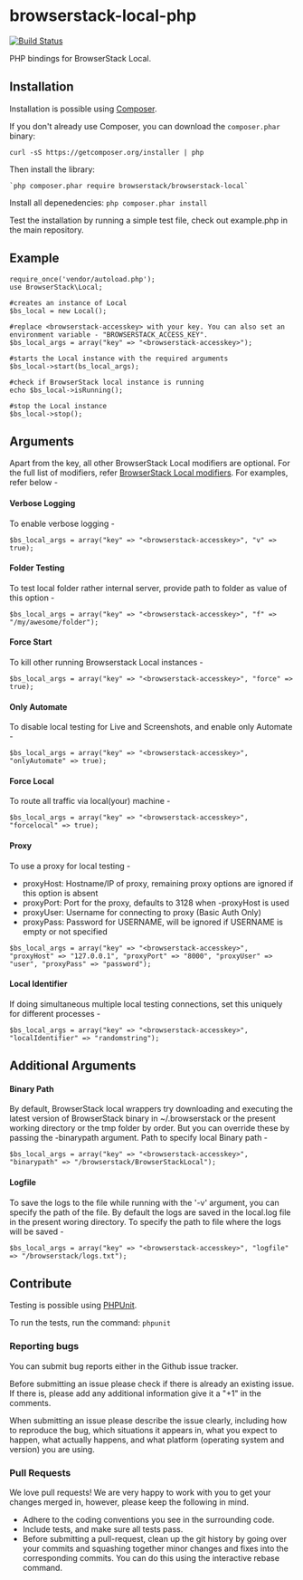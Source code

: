 # browserstack-local-php

[![Build Status](https://travis-ci.org/browserstack/browserstack-local-php.svg?branch=master)](https://travis-ci.org/browserstack/browserstack-local-php)

PHP bindings for BrowserStack Local.

## Installation

Installation is possible using [Composer](https://getcomposer.org/).

If you don't already use Composer, you can download the `composer.phar` binary:

    curl -sS https://getcomposer.org/installer | php

Then install the library:

    `php composer.phar require browserstack/browserstack-local`

Install all depenedencies:
    `php composer.phar install`

Test the installation by running a simple test file, check out example.php in the main repository. 

## Example

```
require_once('vendor/autoload.php');
use BrowserStack\Local;

#creates an instance of Local
$bs_local = new Local();

#replace <browserstack-accesskey> with your key. You can also set an environment variable - "BROWSERSTACK_ACCESS_KEY".
$bs_local_args = array("key" => "<browserstack-accesskey>");

#starts the Local instance with the required arguments
$bs_local->start(bs_local_args);

#check if BrowserStack local instance is running
echo $bs_local->isRunning();

#stop the Local instance
$bs_local->stop();

```

## Arguments

Apart from the key, all other BrowserStack Local modifiers are optional. For the full list of modifiers, refer [BrowserStack Local modifiers](https://www.browserstack.com/local-testing#modifiers). For examples, refer below -  

#### Verbose Logging
To enable verbose logging - 
```
$bs_local_args = array("key" => "<browserstack-accesskey>", "v" => true);
```

#### Folder Testing
To test local folder rather internal server, provide path to folder as value of this option - 
```
$bs_local_args = array("key" => "<browserstack-accesskey>", "f" => "/my/awesome/folder");
```

#### Force Start 
To kill other running Browserstack Local instances - 
```
$bs_local_args = array("key" => "<browserstack-accesskey>", "force" => true);
```

#### Only Automate
To disable local testing for Live and Screenshots, and enable only Automate - 
```
$bs_local_args = array("key" => "<browserstack-accesskey>", "onlyAutomate" => true);
```

#### Force Local
To route all traffic via local(your) machine - 
```
$bs_local_args = array("key" => "<browserstack-accesskey>", "forcelocal" => true);
```

#### Proxy
To use a proxy for local testing -  

* proxyHost: Hostname/IP of proxy, remaining proxy options are ignored if this option is absent
* proxyPort: Port for the proxy, defaults to 3128 when -proxyHost is used
* proxyUser: Username for connecting to proxy (Basic Auth Only)
* proxyPass: Password for USERNAME, will be ignored if USERNAME is empty or not specified

```
$bs_local_args = array("key" => "<browserstack-accesskey>", "proxyHost" => "127.0.0.1", "proxyPort" => "8000", "proxyUser" => "user", "proxyPass" => "password");
```

#### Local Identifier
If doing simultaneous multiple local testing connections, set this uniquely for different processes - 
```
$bs_local_args = array("key" => "<browserstack-accesskey>", "localIdentifier" => "randomstring");
```

## Additional Arguments

#### Binary Path

By default, BrowserStack local wrappers try downloading and executing the latest version of BrowserStack binary in ~/.browserstack or the present working directory or the tmp folder by order. But you can override these by passing the -binarypath argument.
Path to specify local Binary path -
```
$bs_local_args = array("key" => "<browserstack-accesskey>", "binarypath" => "/browserstack/BrowserStackLocal");
```

#### Logfile
To save the logs to the file while running with the '-v' argument, you can specify the path of the file. By default the logs are saved in the local.log file in the present woring directory. 
To specify the path to file where the logs will be saved - 
```
$bs_local_args = array("key" => "<browserstack-accesskey>", "logfile" => "/browserstack/logs.txt");
```

## Contribute

Testing is possible using [PHPUnit](https://phpunit.de/).

To run the tests, run the command: `phpunit`

### Reporting bugs

You can submit bug reports either in the Github issue tracker.

Before submitting an issue please check if there is already an existing issue. If there is, please add any additional information give it a "+1" in the comments.

When submitting an issue please describe the issue clearly, including how to reproduce the bug, which situations it appears in, what you expect to happen, what actually happens, and what platform (operating system and version) you are using.

### Pull Requests

We love pull requests! We are very happy to work with you to get your changes merged in, however, please keep the following in mind.

* Adhere to the coding conventions you see in the surrounding code.
* Include tests, and make sure all tests pass.
* Before submitting a pull-request, clean up the git history by going over your commits and squashing together minor changes and fixes into the corresponding commits. You can do this using the interactive rebase command.
